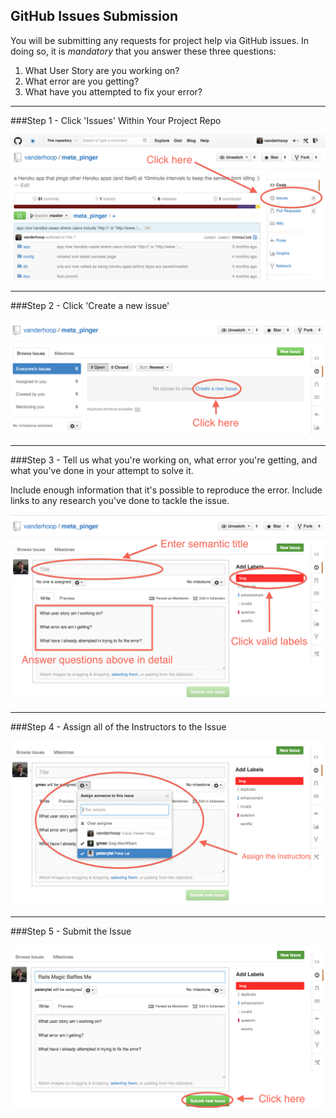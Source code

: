 ## GitHub Issues Submission

You will be submitting any requests for project help via GitHub issues. 
In doing so, it is *mandatory* that you answer these three questions:

1. What User Story are you working on?
1. What error are you getting?
1. What have you attempted to fix your error?

___
###Step 1 - Click 'Issues' Within Your Project Repo

![image](click_issues.png)
___
###Step 2 - Click 'Create a new issue'

![image](create_issue.png)
___

###Step 3 - Tell us what you're working on, what error you're getting, and what you've done in your attempt to solve it.

Include enough information that it's possible to reproduce the error.  Include links to any research you've done to tackle the issue.

![image](fill_in_text_fields.png)
___

###Step 4 - Assign all of the Instructors to the Issue

![image](assign_instructors.png)

___

###Step 5 - Submit the Issue

![image](submit_issue.png)


